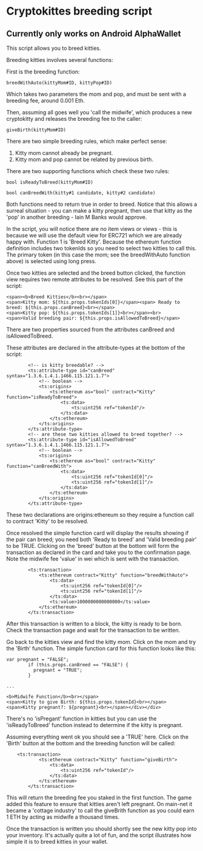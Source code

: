 # Cryptokittes breeding script
## Currently only works on Android AlphaWallet

This script allows you to breed kitties.

Breeding kitties involves several functions:

First is the breeding function:
```
breedWithAuto(kittyMom#ID, kittyPop#ID)
```
Which takes two parameters the mom and pop, and must be sent with a breeding fee, around 0.001 Eth.

Then, assuming all goes well you 'call the midwife', which produces a new cryptokitty and releases the breeding fee to the caller:
```
giveBirth(kittyMom#ID)
```

There are two simple breeding rules, which make perfect sense:
1. Kitty mom cannot already be pregnant.
2. Kitty mom and pop cannot be related by previous birth.

There are two supporting functions which check these two rules:
```
bool isReadyToBreed(kittyMom#ID)
```

```
bool canBreedWith(kitty#1 candidate, kitty#2 candidate)
```

Both functions need to return true in order to breed. Notice that this allows a surreal situation - you can make a kitty pregnant, then use that kitty as the 'pop' in another breeding - Iain M Banks would approve.

In the script, you will notice there are no item views or views - this is because we will use the default view for ERC721 which we are already happy with.
Function 1 is 'Breed Kitty'. Because the ethereum function definition includes two tokenIds so you need to select two kitties to call this. The primary token (in this case the mom; see the breedWithAuto function above) is selected using long press.

Once two kitties are selected and the breed button clicked, the function view requires two remote attributes to be resolved. See this part of the script:

```
<span><b>Breed Kitties</b><br></span>
<span>Kitty mom: ${this.props.tokenIds[0]}</span><span> Ready to breed: ${this.props.canBreed}<br></span>
<span>Kitty pop: ${this.props.tokenIds[1]}<br></span><br>
<span>Valid breeding pair: ${this.props.isAllowedToBreed}</span>
```
There are two properties sourced from the attributes canBreed and isAllowedToBreed.

These attributes are declared in the attribute-types at the bottom of the script:
```
        <!-- is kitty breedable? -->
        <ts:attribute-type id="canBreed" syntax="1.3.6.1.4.1.1466.115.121.1.7">
            <!-- boolean -->
            <ts:origins>
                <ts:ethereum as="bool" contract="Kitty" function="isReadyToBreed">
                    <ts:data>
                        <ts:uint256 ref="tokenId"/>
                    </ts:data>
                </ts:ethereum>
            </ts:origins>
        </ts:attribute-type>
        <!-- are these two kitties allowed to breed together? -->
        <ts:attribute-type id="isAllowedToBreed" syntax="1.3.6.1.4.1.1466.115.121.1.7">
            <!-- boolean -->
            <ts:origins>
                <ts:ethereum as="bool" contract="Kitty" function="canBreedWith">
                    <ts:data>
                        <ts:uint256 ref="tokenId[0]"/>
                        <ts:uint256 ref="tokenId[1]"/>
                    </ts:data>
                </ts:ethereum>
            </ts:origins>
        </ts:attribute-type>
```

These two declarations are origins:ethereum so they require a function call to contract 'Kitty' to be resolved.

Once resolved the simple function card will display the results showing if the pair can breed; you need both 'Ready to breed' and 'Valid breeding pair' to be TRUE.
Clicking on the 'breed' button at the bottom will form the transaction as declared in the card and take you to the confirmation page. Note the midwife fee 'value' in wei which is sent with the transaction.
```
        <ts:transaction>
            <ts:ethereum contract="Kitty" function="breedWithAuto">
                <ts:data>
                    <ts:uint256 ref="tokenId[0]"/>
                    <ts:uint256 ref="tokenId[1]"/>
                </ts:data>
                <ts:value>1000000000000000</ts:value>
            </ts:ethereum>
        </ts:transaction>
```
After this transaction is written to a block, the kitty is ready to be born. Check the transaction page and wait for the transaction to be written.

Go back to the kitties view and find the kitty mom. Click on the mom and try the 'Birth' function. The simple function card for this function looks like this:
```
var pregnant = "FALSE";
        if (this.props.canBreed == "FALSE") {
          pregnant = "TRUE";
        }
		
...		
		
<b>Midwife Function</b><br></span>
<span>Kitty to give Birth: ${this.props.tokenId}<br></span>
<span>Kitty pregnant?: ${pregnant}<br></span></div></div>
```

There's no 'isPregant' function in kitties but you can use the 'isReadyToBreed' function instead to determine if the kitty is pregnant.

Assuming everything went ok you should see a 'TRUE' here. Click on the 'Birth' button at the bottom and the breeding function will be called:
```
	<ts:transaction>
            <ts:ethereum contract="Kitty" function="giveBirth">
                <ts:data>
                    <ts:uint256 ref="tokenId"/>
                </ts:data>
            </ts:ethereum>
        </ts:transaction>
```
This will return the breeding fee you staked in the first function. The game added this feature to ensure that kitties aren't left pregnant. On main-net it became a 'cottage industry' to call the giveBrith function as you could earn 1 ETH by acting as midwife a thousand times.

Once the transaction is written you should shortly see the new kitty pop into your inventory. It's actually quite a lot of fun, and the script illustrates how simple it is to breed kitties in your wallet.
